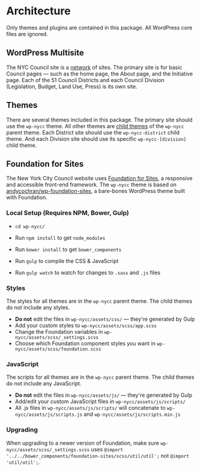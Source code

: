 # Architecture

Only themes and plugins are contained in this package. All WordPress core files are ignored.

## WordPress Multisite

The NYC Council site is a [network](https://codex.wordpress.org/Create_A_Network) of sites. The primary site is for basic Council pages — such as the home page, the About page, and the Initiative page. Each of the 51 Council Districts and each Council Division (Legislation, Budget, Land Use, Press) is its own site.

## Themes

There are several themes included in this package. The primary site should use the `wp-nycc` theme. All other themes are [child themes](https://codex.wordpress.org/Child_Themes) of the `wp-nycc` parent theme. Each District site should use the `wp-nycc-district` child theme. And each Division site should use its specific `wp-nycc-[division]` child theme.

## Foundation for Sites

The New York City Council website uses [Foundation for Sites](http://foundation.zurb.com/sites/docs/), a responsive and accessible front-end framework. The `wp-nycc` theme is based on [andycochran/wp-foundation-sites](https://github.com/andycochran/wp-foundation-sites), a bare-bones WordPress theme built with Foundation.

### Local Setup (Requires NPM, Bower, Gulp)

* `cd wp-nycc/`
* Run `npm install` to get `node_modules`
* Run `bower install` to get `bower_components`
* Run `gulp` to compile the CSS & JavaScript

* Run `gulp watch` to watch for changes to `.sass` and `.js` files

### Styles

The styles for all themes are in the `wp-nycc` parent theme. The child themes do not include any styles.

* **Do not** edit the files in `wp-nycc/assets/css/` — they're generated by Gulp
* Add your custom styles to `wp-nycc/assets/scss/app.scss`
* Change the Foundation variables in `wp-nycc/assets/scss/_settings.scss`
* Choose which Foundation component styles you want in `wp-nycc/assets/scss/foundation.scss`

### JavaScript

The scripts for all themes are in the `wp-nycc` parent theme. The child themes do not include any JavaScript.

* **Do not** edit the files in `wp-nycc/assets/js/` — they're generated by Gulp
* Add/edit your custom JavaScript files in `wp-nycc/assets/js/scripts/`
* All .js files in `wp-nycc/assets/js/scripts/` will concatenate to `wp-nycc/assets/js/scripts.js` and `wp-nycc/assets/js/scripts.min.js`

### Upgrading

When upgrading to a newer version of Foundation, make sure `wp-nycc/assets/scss/_settings.scss` uses `@import '../../bower_components/foundation-sites/scss/util/util';` not `@import 'util/util';`.
